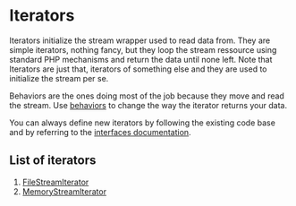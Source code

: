 Iterators
=========
Iterators initialize the stream wrapper used to read data from. They are simple iterators, nothing fancy, but they loop the stream ressource using standard PHP mechanisms and return the data until none left. Note that Iterators are just that, iterators of something else and they are used to initialize the stream per se.

Behaviors are the ones doing most of the job because they move and read the stream. Use [behaviors](../behaviors) to change the way the iterator returns your data.

You can always define new iterators by following the existing code base and by referring to the [interfaces documentation](../interfaces).

List of iterators
-----------------
1. [FileStreamIterator](FileStreamIterator.md)
2. [MemoryStreamIterator](MemoryStreamIterator.md)